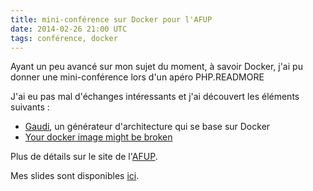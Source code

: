 ```yaml
---
title: mini-conférence sur Docker pour l'AFUP
date: 2014-02-26 21:00 UTC
tags: conférence, docker
---
```


Ayant un peu avancé sur mon sujet du moment, à savoir Docker, j'ai pu donner une mini-conférence lors d'un apéro PHP.READMORE

J'ai eu pas mal d'échanges intéressants et j'ai découvert les éléments suivants :

* [Gaudi](https://github.com/marmelab/gaudi), un générateur d'architecture qui se base sur Docker
* [Your docker image might be broken](http://phusion.github.io/baseimage-docker/)

Plus de détails sur le site de l'[AFUP](http://lyon.afup.org/2014/02/10/apero-php-mardi-25-fevrier/).

Mes slides sont disponibles [ici](http://pkoin.github.io/what-is-docker).

